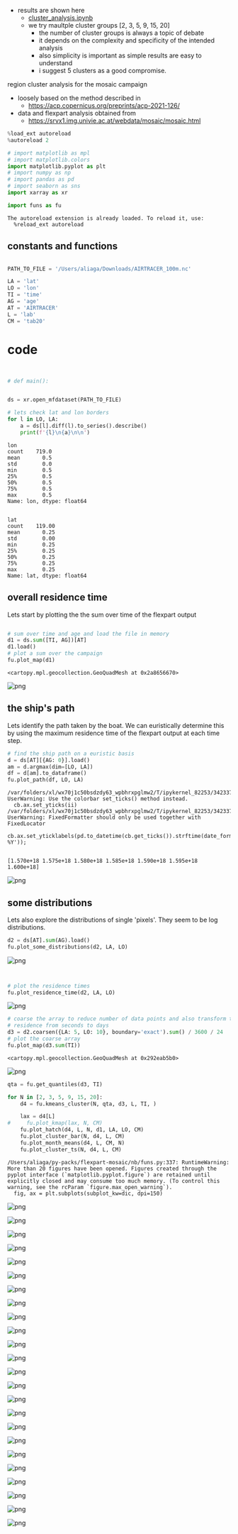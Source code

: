 - results are shown here
  - [cluster_analysis.ipynb](./nb/cluster_analysis.md)
  - we try maultple cluster groups [2, 3, 5, 9, 15, 20]
    - the number of cluster groups is always a topic of debate 
    - it depends on the complexity and specificity of the intended analysis 
    - also simplicity is important as simple results are easy to understand 
    - i suggest 5 clusters as a good compromise.  

region cluster analysis for the mosaic campaign 
- loosely based on the method described in
  - https://acp.copernicus.org/preprints/acp-2021-126/
- data and flexpart analysis obtained from 
  - https://srvx1.img.univie.ac.at/webdata/mosaic/mosaic.html


```python
%load_ext autoreload
%autoreload 2

# import matplotlib as mpl
# import matplotlib.colors
import matplotlib.pyplot as plt
# import numpy as np
# import pandas as pd
# import seaborn as sns
import xarray as xr

import funs as fu
```

    The autoreload extension is already loaded. To reload it, use:
      %reload_ext autoreload



## constants and functions


```python

PATH_TO_FILE = '/Users/aliaga/Downloads/AIRTRACER_100m.nc'

LA = 'lat'
LO = 'lon'
TI = 'time'
AG = 'age'
AT = 'AIRTRACER'
L = 'lab'
CM = 'tab20'
```


# code


```python


# def main():
```


```python

ds = xr.open_mfdataset(PATH_TO_FILE)
```


```python
# lets check lat and lon borders
for l in LO, LA:
    a = ds[l].diff(l).to_series().describe()
    print(f'{l}\n{a}\n\n')
```

    lon
    count    719.0
    mean       0.5
    std        0.0
    min        0.5
    25%        0.5
    50%        0.5
    75%        0.5
    max        0.5
    Name: lon, dtype: float64
    
    
    lat
    count    119.00
    mean       0.25
    std        0.00
    min        0.25
    25%        0.25
    50%        0.25
    75%        0.25
    max        0.25
    Name: lat, dtype: float64
    
    


## overall residence time
Lets start by plotting the the sum over time of the flexpart output


```python

# sum over time and age and load the file in memory
d1 = ds.sum([TI, AG])[AT]
d1.load()
# plot a sum over the campaign
fu.plot_map(d1)
```




    <cartopy.mpl.geocollection.GeoQuadMesh at 0x2a8656670>




    
![png](cluster_analysis_files/cluster_analysis_9_1.png)
    


## the ship's path
Lets identify the path taken by the boat. We can euristically determine this 
by using the maximum residence time of the flexpart output at each time step.


```python
# find the ship path on a euristic basis
d = ds[AT][{AG: 0}].load()
am = d.argmax(dim=[LO, LA])
df = d[am].to_dataframe()
fu.plot_path(df, LO, LA)
```

    /var/folders/xl/wx70j1c50bsdzdy63_wpbhrxpglmw2/T/ipykernel_82253/3423378844.py:70: UserWarning: Use the colorbar set_ticks() method instead.
      cb.ax.set_yticks(ii)
    /var/folders/xl/wx70j1c50bsdzdy63_wpbhrxpglmw2/T/ipykernel_82253/3423378844.py:74: UserWarning: FixedFormatter should only be used together with FixedLocator
      cb.ax.set_yticklabels(pd.to_datetime(cb.get_ticks()).strftime(date_format='%b %Y'));


    [1.570e+18 1.575e+18 1.580e+18 1.585e+18 1.590e+18 1.595e+18 1.600e+18]



    
![png](cluster_analysis_files/cluster_analysis_11_2.png)
    


## some distributions
Lets also explore the distributions of single 'pixels'.
They seem to be log distributions. 


```python
d2 = ds[AT].sum(AG).load()
fu.plot_some_distributions(d2, LA, LO)
```


    
![png](cluster_analysis_files/cluster_analysis_13_0.png)
    



```python

```


```python

# plot the residence times
fu.plot_residence_time(d2, LA, LO)
```


    
![png](cluster_analysis_files/cluster_analysis_15_0.png)
    



```python
# coarse the array to reduce number of data points and also transform the
# residence from seconds to days
d3 = d2.coarsen({LA: 5, LO: 10}, boundary='exact').sum() / 3600 / 24
# plot the coarse array
fu.plot_map(d3.sum(TI))
```




    <cartopy.mpl.geocollection.GeoQuadMesh at 0x292eab5b0>




    
![png](cluster_analysis_files/cluster_analysis_16_1.png)
    



```python
qta = fu.get_quantiles(d3, TI)
```


```python
for N in [2, 3, 5, 9, 15, 20]:
    d4 = fu.kmeans_cluster(N, qta, d3, L, TI, )

    lax = d4[L]
#     fu.plot_kmap(lax, N, CM)
    fu.plot_hatch(d4, L, N, d1, LA, LO, CM)
    fu.plot_cluster_bar(N, d4, L, CM)
    fu.plot_month_means(d4, L, CM, N)
    fu.plot_cluster_ts(N, d4, L, CM)
```

    /Users/aliaga/py-packs/flexpart-mosaic/nb/funs.py:337: RuntimeWarning: More than 20 figures have been opened. Figures created through the pyplot interface (`matplotlib.pyplot.figure`) are retained until explicitly closed and may consume too much memory. (To control this warning, see the rcParam `figure.max_open_warning`).
      fig, ax = plt.subplots(subplot_kw=dic, dpi=150)



    
![png](cluster_analysis_files/cluster_analysis_18_1.png)
    



    
![png](cluster_analysis_files/cluster_analysis_18_2.png)
    



    
![png](cluster_analysis_files/cluster_analysis_18_3.png)
    



    
![png](cluster_analysis_files/cluster_analysis_18_4.png)
    



    
![png](cluster_analysis_files/cluster_analysis_18_5.png)
    



    
![png](cluster_analysis_files/cluster_analysis_18_6.png)
    



    
![png](cluster_analysis_files/cluster_analysis_18_7.png)
    



    
![png](cluster_analysis_files/cluster_analysis_18_8.png)
    



    
![png](cluster_analysis_files/cluster_analysis_18_9.png)
    



    
![png](cluster_analysis_files/cluster_analysis_18_10.png)
    



    
![png](cluster_analysis_files/cluster_analysis_18_11.png)
    



    
![png](cluster_analysis_files/cluster_analysis_18_12.png)
    



    
![png](cluster_analysis_files/cluster_analysis_18_13.png)
    



    
![png](cluster_analysis_files/cluster_analysis_18_14.png)
    



    
![png](cluster_analysis_files/cluster_analysis_18_15.png)
    



    
![png](cluster_analysis_files/cluster_analysis_18_16.png)
    



    
![png](cluster_analysis_files/cluster_analysis_18_17.png)
    



    
![png](cluster_analysis_files/cluster_analysis_18_18.png)
    



    
![png](cluster_analysis_files/cluster_analysis_18_19.png)
    



    
![png](cluster_analysis_files/cluster_analysis_18_20.png)
    



    
![png](cluster_analysis_files/cluster_analysis_18_21.png)
    



    
![png](cluster_analysis_files/cluster_analysis_18_22.png)
    



    
![png](cluster_analysis_files/cluster_analysis_18_23.png)
    



    
![png](cluster_analysis_files/cluster_analysis_18_24.png)
    



```python

```

